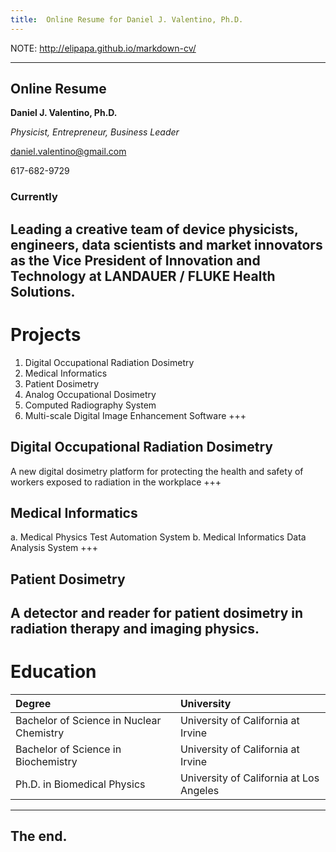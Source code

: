 ```yaml
---
title:  Online Resume for Daniel J. Valentino, Ph.D.
---
```

NOTE:
http://elipapa.github.io/markdown-cv/

---
## Online Resume
**Daniel J. Valentino, Ph.D.**

*Physicist, Entrepreneur, Business Leader*

daniel.valentino@gmail.com

617-682-9729

### Currently
Leading a creative team of device physicists, engineers, data scientists and market innovators as the Vice President of Innovation and Technology at LANDAUER / FLUKE Health Solutions.
---
# Projects
1. Digital Occupational Radiation Dosimetry
2. Medical Informatics
3. Patient Dosimetry
4. Analog Occupational Dosimetry
5. Computed Radiography System
6. Multi-scale Digital Image Enhancement Software
+++
## Digital Occupational Radiation Dosimetry
A new digital dosimetry platform for protecting the health and safety of workers exposed to radiation in the workplace
+++
## Medical Informatics
a. Medical Physics Test Automation System
b. Medical Informatics Data Analysis System
+++
## Patient Dosimetry
A detector and reader for patient dosimetry in radiation therapy and imaging physics.
---
# Education
|                                Degree                                |                University               |
|:--------------------------------------------------------------------|:---------------------------------------|
| Bachelor of Science in Nuclear Chemistry | University of California at Irvine |
| Bachelor of Science in Biochemistry | University of California at Irvine |
| Ph.D. in Biomedical Physics  | University of California at Los Angeles |

---
## The end.
<!--stackedit_data:
eyJoaXN0b3J5IjpbMTIyMDkzOTcwOSwtMTIwMjgwNjY0OCwtMj
MzODEzODExLDE1ODAzNzYxODIsLTYzMjQ3NjE0NCw5NzE1MTg3
NjIsLTUyMDY0NDI4NiwtMTI0MzgyOTNdfQ==
-->
